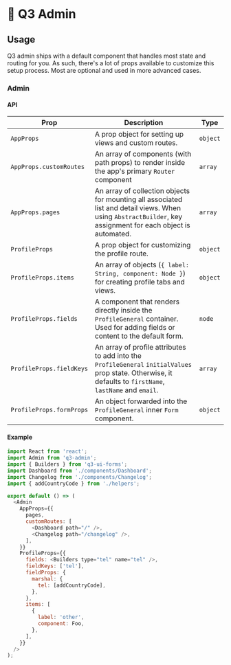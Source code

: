 # 🧰 Q3 Admin

## Usage

Q3 admin ships with a default component that handles most
state and routing for you. As such, there's a lot of props
available to customize this setup process. Most are optional
and used in more advanced cases.

### Admin

#### API

| Prop                     | Description                                                                                                                                                  | Type     |
| ------------------------ | ------------------------------------------------------------------------------------------------------------------------------------------------------------ | -------- |
| `AppProps`               | A prop object for setting up views and custom routes.                                                                                                        | `object` |
| `AppProps.customRoutes`  | An array of components (with path props) to render inside the app's primary `Router` component                                                               | `array`  |
| `AppProps.pages`         | An array of collection objects for mounting all associated list and detail views. When using `AbstractBuilder`, key assignment for each object is automated. | `array`  |
| `ProfileProps`           | A prop object for customizing the profile route.                                                                                                             | `object` |
| `ProfileProps.items`     | An array of objects (`{ label: String, component: Node }`) for creating profile tabs and views.                                                              | `object` |
| `ProfileProps.fields`    | A component that renders directly inside the `ProfileGeneral` container. Used for adding fields or content to the default form.                              | `node`   |
| `ProfileProps.fieldKeys` | An array of profile attributes to add into the `ProfileGeneral` `initialValues` prop state. Otherwise, it defaults to `firstName`, `lastName` and `email`.   | `array`  |
| `ProfileProps.formProps` | An object forwarded into the `ProfileGeneral` inner `Form` component.                                                                                        | `object` |

#### Example

```javascript
import React from 'react';
import Admin from 'q3-admin';
import { Builders } from 'q3-ui-forms';
import Dashboard from './components/Dashboard';
import Changelog from './components/Changelog';
import { addCountryCode } from './helpers';

export default () => (
  <Admin
    AppProps={{
      pages,
      customRoutes: [
        <Dashboard path="/" />,
        <Changelog path="/changelog" />,
      ],
    }}
    ProfileProps={{
      fields: <Builders type="tel" name="tel" />,
      fieldKeys: ['tel'],
      fieldProps: {
        marshal: {
          tel: [addCountryCode],
        },
      },
      items: [
        {
          label: 'other',
          component: Foo,
        },
      ],
    }}
  />
);
```
